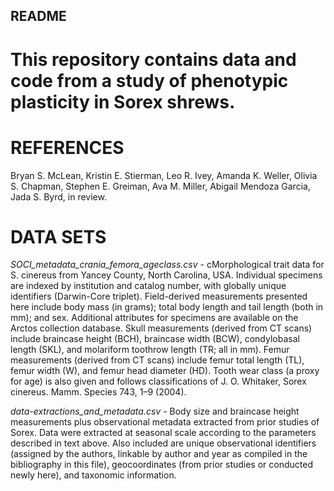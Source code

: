 ## README

# This repository contains data and code from a study of phenotypic plasticity in Sorex shrews.

# REFERENCES
Bryan S. McLean, Kristin E. Stierman, Leo R. Ivey, Amanda K. Weller, Olivia S. Chapman, Stephen E. Greiman, Ava M. Miller, Abigail Mendoza Garcia, Jada S. Byrd, in review.

# DATA SETS
_SOCI_metadata_crania_femora_ageclass.csv_ - cMorphological trait data for S. cinereus from Yancey County, North Carolina, USA. Individual specimens are indexed by institution and catalog number, with globally unique identifiers (Darwin-Core triplet). Field-derived measurements presented here include body mass (in grams); total body length and tail length (both in mm); and sex. Additional attributes for specimens are available on the Arctos collection database. Skull measurements (derived from CT scans) include braincase height (BCH), braincase width (BCW), condylobasal length (SKL), and molariform toothrow length (TR; all in mm). Femur measurements (derived from CT scans) include femur total length (TL), femur width (W), and femur head diameter (HD). Tooth wear class (a proxy for age) is also given and follows classifications of J. O. Whitaker, Sorex cinereus. Mamm. Species 743, 1–9 (2004). 

_data-extractions_and_metadata.csv_ - Body size and braincase height measurements plus observational metadata extracted from prior studies of Sorex. Data were extracted at seasonal scale according to the parameters described in text above. Also included are unique observational identifiers (assigned by the authors, linkable by author and year as compiled in the bibliography in this file), geocoordinates (from prior studies or conducted newly here), and taxonomic information.
